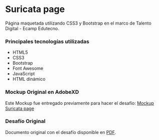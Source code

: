 # Suricata page
Página maquetada utilizando CSS3 y Bootstrap en el marco de Talento Digital - Ecamp Edutecno.

### Principales tecnologías utilizadas
- HTML5
- CSS3  
- Bootstrap
- Font Awesome
- JavaScript
- HTML dinámico

### Mockup Original en AdobeXD

Este Mockup fue entregado previamente para hacer el desafío:
[Mockup Suricata page](https://xd.adobe.com/spec/dcf92897-39ba-4e9a-4d25-af16b55e2c78-aac8/)

### Desafío Original

Documento original con el desafío disponible en [PDF](./doc/desafio_suricata.pdf).